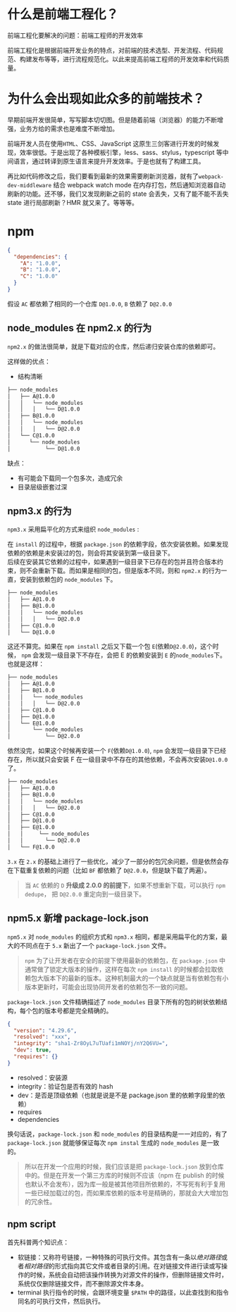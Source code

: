 # 什么是前端工程化？

前端工程化要解决的问题：前端工程师的开发效率

前端工程化是根据前端开发业务的特点，对前端的技术选型、开发流程、代码规范、构建发布等等，进行流程规范化。以此来提高前端工程师的开发效率和代码质量。

# 为什么会出现如此众多的前端技术？

早期前端开发很简单，写写脚本切切图。但是随着前端（浏览器）的能力不断增强，业务方给的需求也是难度不断增加。

前端开发人员在使用`HTML`、CSS、JavaScript 这原生三剑客进行开发的时候发现，效率很低。于是出现了各种模板引擎，less、sass、stylus，typescript 等中间语言，通过转译到原生语言来提升开发效率。于是也就有了构建工具。

再比如代码修改之后，我们要看到最新的效果需要刷新浏览器，就有了`webpack-dev-middleware` 结合 webpack watch mode 在内存打包，然后通知浏览器自动刷新的功能。还不够，我们又发现刷新之前的 state 会丢失，又有了能不能不丢失 state 进行局部刷新？HMR 就又来了。等等等。

# npm

```json
{
  "dependencies": {
    "A": "1.0.0",
    "B": "1.0.0",
    "C": "1.0.0"
  }
}
```

假设 `AC` 都依赖了相同的一个仓库 `D@1.0.0`, `B` 依赖了 `D@2.0.0`

## node_modules 在 npm2.x 的行为

`npm2.x` 的做法很简单，就是下载对应的仓库，然后递归安装仓库的依赖即可。

这样做的优点：

- 结构清晰

```sh
├── node_modules
│   ├── A@1.0.0
│   │   └── node_modules
│   │   │   └── D@1.0.0
│   ├── B@1.0.0
│   │   └── node_modules
│   │   │   └── D@2.0.0
│   └── C@1.0.0
│      └── node_modules
│           └── D@1.0.0

```

缺点：

- 有可能会下载同一个包多次，造成冗余
- 目录层级嵌套过深

## npm3.x 的行为

`npm3.x` 采用扁平化的方式来组织 `node_modules` :

在 `install` 的过程中，根据 `package.json` 的依赖字段，依次安装依赖。如果发现依赖的依赖是未安装过的包，则会将其安装到第一级目录下。<br>
后续在安装其它依赖的过程中，如果遇到一级目录下已存在的包并且符合版本约束，则不会重新下载。而如果是相同的包，但是版本不同，则和 `npm2.x` 的行为一直，安装到依赖包的 `node_modules` 下。<br>

```sh
├── node_modules
│   ├── A@1.0.0
│   ├── B@1.0.0
│   │   └── node_modules
│   │   │   └── D@2.0.0
│   ├── C@1.0.0
│   └── D@1.0.0
```

这还不算完。如果在 `npm install` 之后又下载一个包 `E`(依赖`D@2.0.0`)，这个时候， `npm` 会发现一级目录下不存在，会把 E 的依赖安装到 `E` 的`node_modules`下。也就是这样：

```sh
├── node_modules
│   ├── A@1.0.0
│   ├── B@1.0.0
│   │   └── node_modules
│   │   │   └── D@2.0.0
│   ├── C@1.0.0
│   ├── D@1.0.0
│   └── E@1.0.0
│       └── node_modules
│           └── D@2.0.0
```

依然没完，如果这个时候再安装一个 `F`(依赖`D@1.0.0`), `npm` 会发现一级目录下已经存在，所以就只会安装 F 在一级目录中不存在的其他依赖，不会再次安装`D@1.0.0`了。

```sh
├── node_modules
│   ├── A@1.0.0
│   ├── B@1.0.0
│   │   └── node_modules
│   │   │   └── D@2.0.0
│   ├── C@1.0.0
│   ├── D@1.0.0
│   ├── E@1.0.0
│   │     └── node_modules
│   │       └── D@2.0.0
│   └── F@1.0.0
```

`3.x` 在 `2.x` 的基础上进行了一些优化，减少了一部分的包冗余问题，但是依然会存在下载重复依赖的问题（比如 `BF` 都依赖了 `D@2.0.0`，但是缺下载了两遍）。

> 当 `AC` 依赖的 `D` **升级成 2.0.0 的前提下**，如果不想重新下载，可以执行 `npm dedupe`， 把 `D@2.0.0` 重定向到一级目录下。

## npm5.x 新增 package-lock.json

`npm5.x` 对 `node_modules` 的组织方式和 `npm3.x` 相同，都是采用扁平化的方案，最大的不同点在于 `5.x` 新出了一个 `package-lock.json` 文件。

> `npm` 为了让开发者在安全的前提下使用最新的依赖包，在 `package.json` 中通常做了锁定大版本的操作，这样在每次 `npm install` 的时候都会拉取依赖包大版本下的最新的版本。这种机制最大的一个缺点就是当有依赖包有小版本更新时，可能会出现协同开发者的依赖包不一致的问题。

`package-lock.json` 文件精确描述了 `node_modules` 目录下所有的包的树状依赖结构，每个包的版本号都是完全精确的。

```json
{
  "version": "4.29.6",
  "resolved": "xxx",
  "integrity": "sha1-Zr8OyL7uTUafi1mNOYj/nY2Q6VU=",
  "dev": true,
  "requires": {}
}
```

- resolved：安装源
- integrity：验证包是否有效的 hash
- dev：是否是顶级依赖（也就是说是不是 package.json 里的依赖字段里的依赖）
- requires
- dependencies

换句话说，`package-lock.json` 和 `node_modules` 的目录结构是一一对应的，有了 `package-lock.json` 就能够保证每次 `npm instal` 生成的 `node_modules` 是一致的。

> 所以在开发一个应用的时候，我们应该是把 `package-lock.json` 放到仓库中的。但是在开发一个第三方库的时候则不应该（npm 在 publish 的时候也默认不会发布），因为库一般是被其他项目所依赖的，不写死有利于复用一些已经加载过的包，而如果库依赖的版本号是精确的，那就会大大增加包的冗余性。

## npm script

首先科普两个知识点：

- 软链接：又称符号链接，一种特殊的可执行文件。其包含有一条以*绝对路径*或者*相对路径*的形式指向其它文件或者目录的引用。在对链接文件进行读或写操作的时候，系统会自动把该操作转换为对源文件的操作，但删除链接文件时，系统仅仅删除链接文件，而不删除源文件本身。
- terminal 执行指令的时候，会跟环境变量 `$PATH` 中的路径，以此查找到和指令同名的可执行文件，然后执行。
